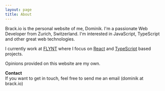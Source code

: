 ```yaml
---
layout: page
title: About
---
```


Brack.io is the personal website of me, Dominik. I'm a passionate Web Developer from Zurich, Switzerland. I'm interested in JavaScript, TypeScript and other great web technologies.

I currently work at [FLYNT](http://www.flynt.io) where I focus on [React](https://facebook.github.io/react) and [TypeScript](http://www.typescriptlang.org) based projects.

Opinions provided on this website are my own.

**Contact**  
If you want to get in touch, feel free to send me an email (dominik at brack.io)
